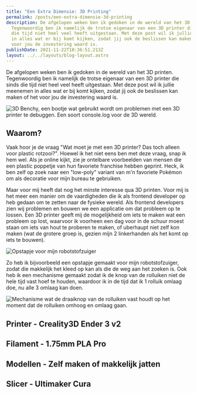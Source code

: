 ```yaml
---
title: "Een Extra Dimensie: 3D Printing"
permalink: /posts/een-extra-dimensie-3d-printing
description: De afgelopen weken ben ik gedoken in de wereld van het 3D printen.
  Tegenwoordig ben ik namelijk de trotse eigenaar van een 3D printer die sinds
  die tijd niet heel veel heeft uitgestaan. Met deze post wil ik jullie meenemen
  in alles wat er bij komt kijken, zodat jij ook de beslissen kan maken of het
  voor jou de investering waard is.
publishDate: 2021-11-22T10:36:51.213Z
layout: ../../layouts/blog-layout.astro
---
```

De afgelopen weken ben ik gedoken in de wereld van het 3D printen. Tegenwoordig ben ik namelijk de trotse eigenaar van een 3D printer die sinds die tijd niet heel veel heeft uitgestaan. Met deze post wil ik jullie meenemen in alles wat er bij komt kijken, zodat jij ook de beslissen kan maken of het voor jou de investering waard is.

![3D Benchy, een bootje wat gebruikt wordt om problemen met een 3D printer te debuggen. Een soort console.log voor de 3D wereld.](https://res.cloudinary.com/sandergnl/image/upload/c_scale,f_auto,q_auto,w_1024/v1637598431/Benchy_yfnfzl.jpg "3D Benchy, een bootje wat gebruikt wordt om problemen met een 3D printer te debuggen. Een soort console.log voor de 3D wereld.")

## Waarom?

Vaak hoor je de vraag "Wat moet je met een 3D printer? Das toch alleen voor plastic rotzooi?". Hoewel ik het niet eens ben met deze vraag, snap ik hem wel. Als je online kijkt, zie je ontelbare voorbeelden van mensen die een plastic poppetje van hun favoriete franchise hebben geprint. Heck, ik ben zelf op zoek naar een "low-poly" variant van m'n favoriete Pokémon om als decoratie voor mijn bureau te gebruiken. 

Maar voor mij heeft dat nog het minste interesse qua 3D printen. Voor mij is het meer een manier om de vaardigheden die ik als frontend developer op heb gedaan om te zetten naar de fysieke wereld. Als frontend developers zien wij problemen en bouwen we een applicatie om dat probleem op te lossen. Een 3D printer geeft mij de mogelijkheid om iets te maken wat een probleem op lost, waarvoor ik voorheen een dag voor in de schuur moest staan om iets van hout te proberen te maken, of uberhaupt niet zelf kon maken (wat de grotere groep is, gezien mijn 2 linkerhanden als het komt op iets te bouwen).

![Opstapje voor mijn robotstofzuiger](https://res.cloudinary.com/sandergnl/image/upload/c_crop,f_auto,g_north,h_640,q_auto,w_1024,y_600/v1637600487/Booster_voor_Dobby_ni0cwa.jpg "Opstapje voor mijn robotstofzuiger, Dobby.")

Zo heb ik bijvoorbeeld een opstapje gemaakt voor mijn robotstofzuiger, zodat die makkelijk het kleed op kan als die de weg aan het zoeken is. Ook heb ik een mechanisme gemaakt zodat ik de knop van de rolluiken niet de hele tijd vast hoef te houden, waardoor ik in de tijd dat ik 1 rolluik omlaag doe, nu alle 3 omlaag kan doen.

![Mechanisme wat de draaiknop van de rolluiken vast houdt op het moment dat de rolluiken omhoog en omlaag gaan.](https://res.cloudinary.com/sandergnl/image/upload/c_scale,f_auto,q_auto,w_1024/v1637598457/Shutter_lock_zqohah.jpg)



## Printer - Creality3D Ender 3 v2

## Filament - 1.75mm PLA Pro

## Modellen - Zelf maken of makkelijk jatten

## Slicer - Ultimaker Cura